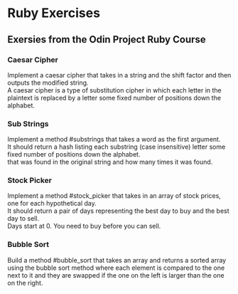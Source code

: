 <h1>Ruby Exercises</h1>

<h2>Exersies from the Odin Project Ruby Course</h2>

<h3>Caesar Cipher</h3>
Implement a caesar cipher that takes in a string and the shift factor and then outputs the modified string.<br>
A caesar cipher is a type of substitution cipher in which each letter in the plaintext is replaced by a
letter some fixed number of positions down the alphabet.

<h3>Sub Strings</h3>
Implement a method #substrings that takes a word as the first argument.<br>
It should return a hash listing each substring (case insensitive)
letter some fixed number of positions down the alphabet.<br>
that was found in the original string and how many times it was found.

<h3>Stock Picker</h3>
Implement a method #stock_picker that takes in an array of stock prices, one for each hypothetical day.<br>
It should return a pair of days representing the best day to buy and the best day to sell.<br>
Days start at 0. You need to buy before you can sell.

<h3>Bubble Sort</h3>
Build a method #bubble_sort that takes an array and returns a sorted array
using the bubble sort method where each element is compared to the one next
to it and they are swapped if the one on the left is larger than the one on the right.
